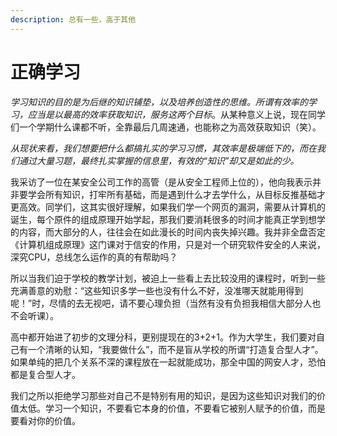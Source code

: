 ```yaml
---
description: 总有一些，高于其他
---
```


# 正确学习

_学习知识的目的是为后继的知识铺垫，以及培养创造性的思维。所谓有效率的学习，应当是以最高的效率获取知识，服务这两个目标_。从某种意义上说，现在同学们一个学期什么课都不听，全靠最后几周速通，也能称之为高效获取知识（笑）。

_从现状来看，我们想要把什么都搞扎实的学习习惯，其效率是极端低下的，而在我们通过大量习题，最终扎实掌握的信息里，有效的“知识”却又是如此的少。_

我采访了一位在某安全公司工作的高管（是从安全工程师上位的），他向我表示并非要学会所有知识，打牢所有基础，而是遇到什么才去学什么，从目标反推基础才更高效。同学们，这其实很好理解，如果我们学一个网页的漏洞，需要从计算机的诞生，每个原件的组成原理开始学起，那我们要消耗很多的时间才能真正学到想学的内容，而大部分的人，往往会在如此漫长的时间内丧失掉兴趣。我并非全盘否定《计算机组成原理》这门课对于信安的作用，只是对一个研究软件安全的人来说，深究CPU，总线怎么运作的真的有帮助吗？

所以当我们迫于学校的教学计划，被迫上一些看上去比较没用的课程时，听到一些充满善意的劝慰：“这些知识多学一些也没有什么不好，没准哪天就能用得到呢！”时，尽情的去无视吧，请不要心理负担（当然有没有负担我相信大部分人也不会听课）。

高中都开始进了初步的文理分科，更别提现在的3+2+1。作为大学生，我们要对自己有一个清晰的认知，“我要做什么”，而不是盲从学校的所谓“打造复合型人才”。如果单纯的把几个关系不深的课程放在一起就能成功，那全中国的网安人才，恐怕都是复合型人才。

我们之所以拒绝学习那些对自己不是特别有用的知识，是因为这些知识对我们的价值太低。学习一个知识，不要看它本身的价值，不要看它被别人赋予的价值，而是要看对你的价值。
